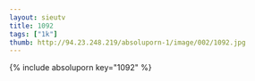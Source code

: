 ```yaml
--- 
layout: sieutv
title: 1092
tags: ["1k"]
thumb: http://94.23.248.219/absoluporn-1/image/002/1092.jpg
---
```

{% include absoluporn key="1092" %} 
